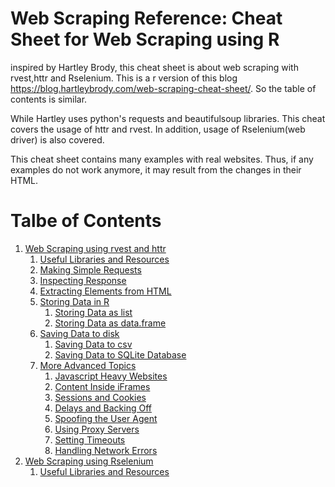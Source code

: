 # Web Scraping Reference: Cheat Sheet for Web Scraping using R

inspired by Hartley Brody, this cheat sheet is about web scraping with rvest,httr and Rselenium. This is a r version of this blog https://blog.hartleybrody.com/web-scraping-cheat-sheet/. So the table of contents is similar.

While Hartley uses python's requests and beautifulsoup libraries. This cheat covers the usage of httr and rvest. In addition, usage of Rselenium(web driver) is also covered.

This cheat sheet contains many examples with real websites. Thus, if any examples do not work anymore, it may result from the changes in their HTML.

# Talbe of Contents
1. <a href="#rvest">Web Scraping using rvest and httr</a>
	1. <a href="#rvest1">Useful Libraries and Resources</a>
	1. <a href="#rvest2">Making Simple Requests</a>
	1. <a href="#rvest3">Inspecting Response</a>
	1. <a href="#rvest4">Extracting Elements from HTML</a>
	1. <a href="#rvest5">Storing Data in R</a>
		1. <a href="#rvest5.1">Storing Data as list</a>
		1. <a href="#rvest5.2">Storing Data as data.frame</a>
	1. <a href="#rvest6">Saving Data to disk</a>
		1. <a href="#rvest6.1">Saving Data to csv</a>
		1. <a href="#rvest6.2">Saving Data to SQLite Database</a>
	1. <a href="#rvest7">More Advanced Topics</a>
		1. <a href="#rvest7.1">Javascript Heavy Websites</a>
		1. <a href="#rvest7.2">Content Inside iFrames</a>
		1. <a href="#rvest7.3">Sessions and Cookies</a>
		1. <a href="#rvest7.4">Delays and Backing Off</a>
		1. <a href="#rvest7.5">Spoofing the User Agent</a>
		1. <a href="#rvest7.6">Using Proxy Servers</a>
		1. <a href="#rvest7.7">Setting Timeouts</a>
		1. <a href="#rvest7.8">Handling Network Errors</a>
1. <a href="#rselenium">Web Scraping using Rselenium</a>
	1. <a href="#rselenium1">Useful Libraries and Resources</a>
